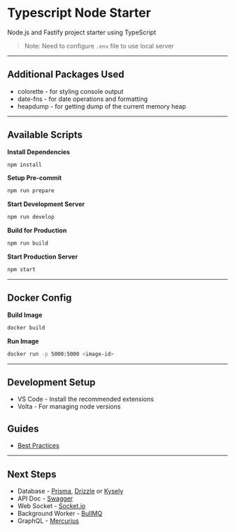 # Typescript Node Starter

Node.js and Fastify project starter using TypeScript

> Note: Need to configure `.env` file to use local server

---

## Additional Packages Used

- colorette - for styling console output
- date-fns - for date operations and formatting
- heapdump - for getting dump of the current memory heap

---

## Available Scripts

**Install Dependencies**

```bash
npm install
```

**Setup Pre-commit**

```bash
npm run prepare
```

**Start Development Server**

```bash
npm run develop
```

**Build for Production**

```bash
npm run build
```

**Start Production Server**

```bash
npm start
```

---

## Docker Config

**Build Image**

```bash
docker build
```

**Run Image**

```bash
docker run -p 5000:5000 <image-id>
```

---

## Development Setup

- VS Code - Install the recommended extensions
- Volta - For managing node versions

## Guides

- [Best Practices](https://github.com/goldbergyoni/nodebestpractices)

---

## Next Steps

- Database - [Prisma](https://www.prisma.io/), [Drizzle](https://drizzle.team/) or [Kysely](https://github.com/kysely-org/kysely)
- API Doc - [Swagger](https://swagger.io/)
- Web Socket - [Socket.io](https://socket.io/)
- Background Worker - [BullMQ](https://docs.bullmq.io/)
- GraphQL - [Mercurius](https://mercurius.dev/)
